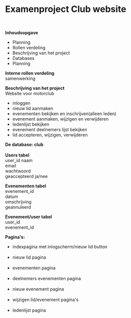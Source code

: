 # Examenproject Club website 
<br>

<strong>Inhoudsopgave </strong>  
<ul><li>Planning</li>
<li>Rollen verdeling</li>
<li>Beschrijving van het project</li>
<li>Databases</li>
<li>Planning</li></ul>
<strong>Interne rollen verdeling </strong>  <br>
samenwerking<br>



<strong>Beschrijving van het project</strong><br>
Website voor motorclub<br>
<ul>
  <li>inloggen</li>
  <li>nieuw lid aanmaken</li>
  <li>evenementen bekijken en inschrijven(alleen leden)</li>
  <li>evenement aanmaken, wijzigen en verwijderen</li>
  <li>ledenlijst bekijken</li>
  <li>evenement deelnemers lijst bekijken</li>
  <li>lid accepteren, wijzigen, verwijderen</li>
</ul>


<strong>De database: club</strong><br><br>
<b>Users tabel</b><br>
user_id naam<br>
email<br>
wachtwoord<br>
geaccepteerd ja/nee<br>

<b>Evenementen tabel</b><br>
evenement_id<br>
datum<br>
omschrijving<br>
geannuleerd<br>

<b>Evenement/user tabel</b><br>
user_id<br>
evenement_id<br>


<strong>Pagina's: </strong><br>
<ul>
  <li>indexpagina met inlogscherm/nieuw lid button</li><br>
  <li>nieuw lid pagina</li><br>
  <li>evenementen pagina</li><br>
  <li>deelnemers evenementen pagina</li><br>
  <li>nieuw evenement pagina</li><br>
  <li>wijzigen lid/evenement pagina's</li><br>
  <li>ledenlijst pagina</li><br>
</ul>
